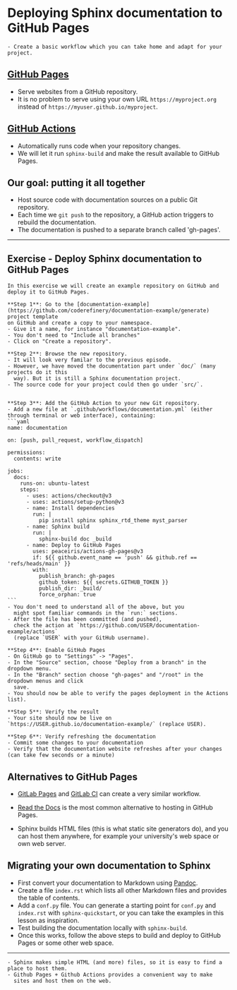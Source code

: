 # Deploying Sphinx documentation to GitHub Pages

```{objectives}
- Create a basic workflow which you can take home and adapt for your project.
```

## [GitHub Pages](https://pages.github.com/)

- Serve websites from a GitHub repository.
- It is no problem to serve using your own URL `https://myproject.org` instead of `https://myuser.github.io/myproject`.


## [GitHub Actions](https://github.com/features/actions/)

- Automatically runs code when your repository changes.
- We will let it run `sphinx-build` and make the result available to GitHub Pages.


## Our goal: putting it all together

- Host source code with documentation sources on a public Git repository.
- Each time we `git push` to the repository, a GitHub action triggers to
  rebuild the documentation.
- The documentation is pushed to a separate branch called 'gh-pages'.

---

## Exercise - Deploy Sphinx documentation to GitHub Pages

````{exercise} GH-Pages-1: Deploy Sphinx documentation to GitHub Pages
In this exercise we will create an example repository on GitHub and
deploy it to GitHub Pages.

**Step 1**: Go to the [documentation-example](https://github.com/coderefinery/documentation-example/generate) project template
on GitHub and create a copy to your namespace.
- Give it a name, for instance "documentation-example".
- You don't need to "Include all branches"
- Click on "Create a repository".

**Step 2**: Browse the new repository.
- It will look very familar to the previous episode.
- However, we have moved the documentation part under `doc/` (many projects do it this
  way). But it is still a Sphinx documentation project.
- The source code for your project could then go under `src/`.


**Step 3**: Add the GitHub Action to your new Git repository.
- Add a new file at `.github/workflows/documentation.yml` (either through terminal or web interface), containing:
```yaml
name: documentation

on: [push, pull_request, workflow_dispatch]

permissions:
  contents: write

jobs:
  docs:
    runs-on: ubuntu-latest
    steps:
      - uses: actions/checkout@v3
      - uses: actions/setup-python@v3
      - name: Install dependencies
        run: |
          pip install sphinx sphinx_rtd_theme myst_parser
      - name: Sphinx build
        run: |
          sphinx-build doc _build
      - name: Deploy to GitHub Pages
        uses: peaceiris/actions-gh-pages@v3
        if: ${{ github.event_name == 'push' && github.ref == 'refs/heads/main' }}
        with:
          publish_branch: gh-pages
          github_token: ${{ secrets.GITHUB_TOKEN }}
          publish_dir: _build/
          force_orphan: true
```
- You don't need to understand all of the above, but you
  might spot familiar commands in the `run:` sections.
- After the file has been committed (and pushed),
  check the action at `https://github.com/USER/documentation-example/actions`
  (replace `USER` with your GitHub username).

**Step 4**: Enable GitHub Pages
- On GitHub go to "Settings" -> "Pages".
- In the "Source" section, choose "Deploy from a branch" in the dropdown menu.
- In the "Branch" section choose "gh-pages" and "/root" in the dropdown menus and click
  save.
- You should now be able to verify the pages deployment in the Actions list).

**Step 5**: Verify the result
- Your site should now be live on `https://USER.github.io/documentation-example/` (replace USER).

**Step 6**: Verify refreshing the documentation
- Commit some changes to your documentation
- Verify that the documentation website refreshes after your changes (can take few seconds or a minute)
````


## Alternatives to GitHub Pages

- [GitLab Pages](https://docs.gitlab.com/ee/user/project/pages/)
  and [GitLab CI](https://docs.gitlab.com/ee/ci/) can create a very similar workflow.

- [Read the Docs](https://readthedocs.org) is the most common alternative to
  hosting in GitHub Pages.

- Sphinx builds HTML files (this is what static site generators do), and you
  can host them anywhere, for example your university's web space or own web server.


## Migrating your own documentation to Sphinx

- First convert your documentation to Markdown using [Pandoc](https://pandoc.org).
- Create a file `index.rst` which lists all other Markdown files and provides the
  table of contents.
- Add a `conf.py` file. You can generate a starting point for `conf.py` and
  `index.rst` with `sphinx-quickstart`, or you can take the examples in this
  lesson as inspiration.
- Test building the documentation locally with `sphinx-build`.
- Once this works, follow the above steps to build and deploy to GitHub Pages or some other web space.

---

```{keypoints}
- Sphinx makes simple HTML (and more) files, so it is easy to find a place to host them.
- Github Pages + Github Actions provides a convenient way to make
  sites and host them on the web.
```
